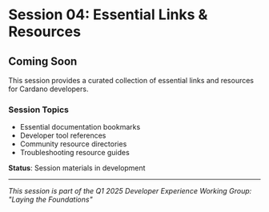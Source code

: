 # Session 04: Essential Links & Resources

## Coming Soon

This session provides a curated collection of essential links and resources for Cardano developers.

### Session Topics
- Essential documentation bookmarks
- Developer tool references
- Community resource directories
- Troubleshooting resource guides

**Status**: Session materials in development

---

*This session is part of the Q1 2025 Developer Experience Working Group: "Laying the Foundations"*